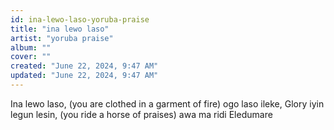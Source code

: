 ```yaml
---
id: ina-lewo-laso-yoruba-praise
title: "ina lewo laso"
artist: "yoruba praise"
album: ""
cover: ""
created: "June 22, 2024, 9:47 AM"
updated: "June 22, 2024, 9:47 AM"
---
```


Ina lewo laso, 
(you are clothed in a garment of fire)
ogo laso ileke,  Glory 
iyin legun lesin, (you ride a horse of praises)
awa ma ridi Eledumare  